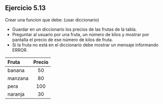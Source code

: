 ## **Ejercicio 5.13**

Crear una funcion que debe: (usar diccionario)

-   Guardar en un diccionario los precios de las frutas de la tabla.
-   Preguntar al usuario por una fruta, un número de kilos y mostrar por pantalla el precio de ese número de kilos de fruta.
-   Si la fruta no está en el diccionario debe mostrar un mensaje informando ERROR.

| Fruta   | Precio |
| :------ | :----: |
| banana  |   50   |
| manzana |   80   |
| pera    |  100   |
| naranja |   30   |
